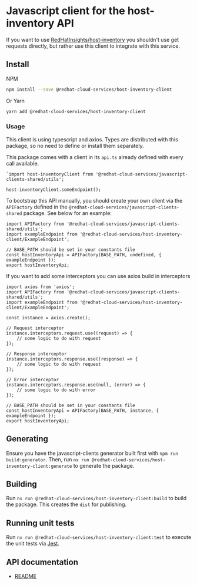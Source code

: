 # Javascript client for the host-inventory API
If you want to use [RedHatInsights/host-inventory](https://github.com/RedHatInsights/host-inventory) you shouldn't use get requests directly, but rather use this client to integrate with this service.

## Install
NPM
```bash
npm install --save @redhat-cloud-services/host-inventory-client
```

Or Yarn
```bash
yarn add @redhat-cloud-services/host-inventory-client
```

### Usage
This client is using typescript and axios. Types are distributed with this package, so no need to define or install them separately.

This package comes with a client in its `api.ts` already defined with every call available. 
```JS
`import host-inventoryClient from '@redhat-cloud-services/javascript-clients-shared/utils';

host-inventoryClient.someEndpoint();
```

To bootstrap this API manually, you should create your own client via the `APIFactory` defined in the `@redhat-cloud-services/javascript-clients-shared` package. See below for an example:
```JS
import APIFactory from '@redhat-cloud-services/javascript-clients-shared/utils'; 
import exampleEndpoint from '@redhat-cloud-services/host-inventory-client/ExampleEndpoint';

// BASE_PATH should be set in your constants file
const hostInventoryApi = APIFactory(BASE_PATH, undefined, { exampleEndpoint });
export hostInventoryApi;
```

If you want to add some interceptors you can use axios build in interceptors
```JS
import axios from 'axios';
import APIFactory from '@redhat-cloud-services/javascript-clients-shared/utils';
import exampleEndpoint from '@redhat-cloud-services/host-inventory-client/ExampleEndpoint';

const instance = axios.create();

// Request interceptor
instance.interceptors.request.use((request) => {
    // some logic to do with request
});

// Response interceptor
instance.interceptors.response.use((response) => {
    // some logic to do with request
});

// Error interceptor
instance.interceptors.response.use(null, (error) => {
    // some logic to do with error
});

// BASE_PATH should be set in your constants file
const hostInventoryApi = APIFactory(BASE_PATH, instance, { exampleEndpoint });
export hostInventoryApi;
```
## Generating

Ensure you have the javascript-clients generator built first with `npm run build:generator`. Then, run `nx run @redhat-cloud-services/host-inventory-client:generate` to generate the package.

## Building

Run `nx run @redhat-cloud-services/host-inventory-client:build` to build the package. This creates the `dist` for publishing.

## Running unit tests

Run `nx run @redhat-cloud-services/host-inventory-client:test` to execute the unit tests via [Jest](https://jestjs.io).

## API documentation

* [README](doc/README.md)
